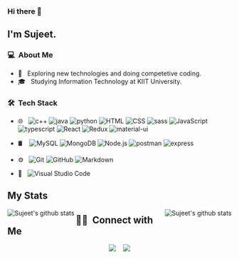 ### Hi there 👋

## I'm Sujeet.

### 💻 &nbsp;About Me 

- 🤔 &nbsp; Exploring new technologies and doing competetive coding.
- 🎓 &nbsp; Studying Information Technology at KIIT University.


### 🛠 &nbsp;Tech Stack

- 🌐 &nbsp;
  ![c++](https://img.shields.io/badge/C%2B%2B-00599C?style=for-the-badge&logo=c%2B%2B&logoColor=white)
  ![java](https://img.shields.io/badge/Java-ED8B00?style=for-the-badge&logo=java&logoColor=white)
  ![python](https://img.shields.io/badge/Python-14354C?style=for-the-badge&logo=python&logoColor=white)
  ![HTML](https://img.shields.io/badge/HTML5-E34F26?style=for-the-badge&logo=html5&logoColor=white)
  ![CSS](https://img.shields.io/badge/CSS3-1572B6?style=for-the-badge&logo=css3&logoColor=white)
  ![sass](https://img.shields.io/badge/Sass-CC6699?style=for-the-badge&logo=sass&logoColor=white)
  ![JavaScript](https://img.shields.io/badge/JavaScript-323330?style=for-the-badge&logo=javascript&logoColor=F7DF1E)
  ![typescript](https://img.shields.io/badge/TypeScript-007ACC?style=for-the-badge&logo=typescript&logoColor=white)
  ![React](https://img.shields.io/badge/React-20232A?style=for-the-badge&logo=react&logoColor=61DAFB)
  ![Redux](https://img.shields.io/badge/Redux-593D88?style=for-the-badge&logo=redux&logoColor=white)
  ![material-ui](https://img.shields.io/badge/Material--UI-0081CB?style=for-the-badge&logo=material-ui&logoColor=white)
- 🛢 &nbsp;&nbsp;
  ![MySQL](https://img.shields.io/badge/MySQL-00000F?style=for-the-badge&logo=mysql&logoColor=white)
  ![MongoDB](https://img.shields.io/badge/MongoDB-4EA94B?style=for-the-badge&logo=mongodb&logoColor=whiteb)
  ![Node.js](https://img.shields.io/badge/Node.js-43853D?style=for-the-badge&logo=node.js&logoColor=white)
  ![postman](https://img.shields.io/badge/Postman-FF6C37?style=for-the-badge&logo=Postman&logoColor=white)
  ![express](https://img.shields.io/badge/Express.js-000000?style=for-the-badge&logo=express&logoColor=white)
  
- ⚙️ &nbsp;
  ![Git](https://img.shields.io/badge/Git-F05032?style=for-the-badge&logo=git&logoColor=white)
  ![GitHub](https://img.shields.io/badge/GitHub-100000?style=for-the-badge&logo=github&logoColor=white)
  ![Markdown](https://img.shields.io/badge/Markdown-000000?style=for-the-badge&logo=markdown&logoColor=white)
- 🔧 &nbsp;
  ![Visual Studio Code](https://img.shields.io/badge/Visual_Studio_Code-0078D4?style=for-the-badge&logo=visual%20studio%20code&logoColor=white)



<!-- BLOG-POST-LIST:END -->

## My Stats
<p>
<a href="https://github.com/AVS1508">
<!--   <img height="180em" src="https://github-readme-stats.vercel.app/api?username=Sujeet3099&show_icons=true&theme=radical" />
  <img height="180em" src="https://github-readme-stats-eight-theta.vercel.app/api/top-langs/?username=Sujeet3099&theme=radical&layout=compact&exclude_lang=java+r" /> -->
   <img align="left" src="https://github-readme-stats.vercel.app/api?username=Sujeet3099&theme=radical&show_icons=true&count_private=true&title_color=fff&icon_color=79ff97&text_color=9f9f9f&bg_color=151515&line_height=33&hide_rank=true" alt="Sujeet's github stats"/>
   <img align="right" src="https://github-readme-stats.vercel.app/api/top-langs/?username=Sujeet3099&show_icons=true&theme=tokyonight&title_color=fff&icon_color=79ff97&text_color=9f9f9f&bg_color=151515" alt="Sujeet's github stats"/>
</a>
</p>


##  🤝🏻 &nbsp;Connect with Me
<p align="center">
  <a target="_blank"href="https://www.linkedin.com/in/sujeet-kumar-b75b971a0/"><img src="https://img.shields.io/badge/linkedin-%230077B5.svg?&style=for-the-badge&logo=linkedin&logoColor=white" /></a>&nbsp;
  <a target="_blank"href="https://github.com/Sujeet3099"></a>&nbsp;
  <a href="mailto:sujeetk3099@gmail.com?subject=Hello%20Sujeet,%20From%20Github"><img src="https://img.shields.io/badge/gmail-%23D14836.svg?&style=for-the-badge&logo=gmail&logoColor=white" /></a>
</p>
<!--
**cdthomp1/cdthomp1** is a ✨ _special_ ✨ repository because its `README.md` (this file) appears on your GitHub profile.


